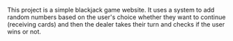 This project is a simple blackjack game website. It uses a system to add random numbers based on the user's choice whether
they want to continue (receiving cards) and then the dealer takes their turn and checks if the user wins or not.
